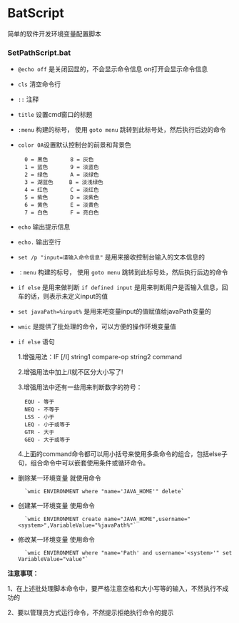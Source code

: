 # BatScript
简单的软件开发环境变量配置脚本

### **SetPathScript.bat**

* `@echo off` 是关闭回显的，不会显示命令信息 on打开会显示命令信息
* `cls` 清空命令行
* `::` 注释
* `title` 设置cmd窗口的标题
* `:menu` 构建的标号， 使用 `goto menu` 跳转到此标号处，然后执行后边的命令
* `color 0A`设置默认控制台的前景和背景色

        0 = 黑色       8 = 灰色
        1 = 蓝色       9 = 淡蓝色
        2 = 绿色       A = 淡绿色
        3 = 湖蓝色     B = 淡浅绿色
        4 = 红色       C = 淡红色
        5 = 紫色       D = 淡紫色
        6 = 黄色       E = 淡黄色
        7 = 白色       F = 亮白色

* `echo` 输出提示信息
* `echo.` 输出空行
* `set /p "input=请输入命令信息"` 是用来接收控制台输入的文本信息的
* `：menu` 构建的标号， 使用 `goto menu` 跳转到此标号处，然后执行后边的命令
* `if else` 是用来做判断 `if defined input` 是用来判断用户是否输入信息，回车的话，则表示未定义input的值
* `set javaPath=%input%` 是用来吧变量input的值赋值给javaPath变量的
* `wmic` 是提供了批处理的命令，可以方便的操作环境变量值
* `if else` 语句

    1.增强用法：IF [/I] string1 compare-op string2 command
    
    2.增强用法中加上/I就不区分大小写了!
    
    3.增强用法中还有一些用来判断数字的符号：
    
        EQU - 等于
        NEQ - 不等于
        LSS - 小于
        LEQ - 小于或等于
        GTR - 大于
        GEQ - 大于或等于
      
    4.上面的command命令都可以用小括号来使用多条命令的组合，包括else子句，组合命令中可以嵌套使用条件或循环命令。

* 删除某一环境变量 就使用命令

        `wmic ENVIRONMENT where "name='JAVA_HOME'" delete`
        
* 创建某一环境变量 使用命令

        `wmic ENVIRONMENT create name="JAVA_HOME",username="<system>",VariableValue="%javaPath%"`
        
* 修改某一环境变量 使用命令

        `wmic ENVIRONMENT where "name='Path' and username='<system>'" set VariableValue="value"`

**注意事项：**

1、在上述批处理脚本命令中，要严格注意空格和大小写等的输入，不然执行不成功的

2、要以管理员方式运行命令，不然提示拒绝执行命令的提示
